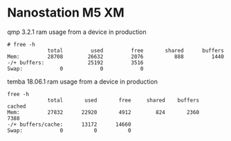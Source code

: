 # Nanostation M5 XM

qmp 3.2.1 ram usage from a device in production

```
# free -h
             total         used         free       shared      buffers
Mem:         28708        26632         2076          888         1440
-/+ buffers:              25192         3516
Swap:            0            0            0
```

temba 18.06.1 ram usage from a device in production

```
free -h
             total       used       free     shared    buffers     cached
Mem:         27832      22920       4912        824       2360       7388
-/+ buffers/cache:      13172      14660
Swap:            0          0          0
```
